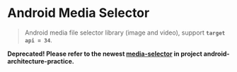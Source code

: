 # Android Media Selector

> Android media file selector library (image and video), support **`target api = 34`**.

**Deprecated! Please refer to the newest [media-selector](https://github.com/Ztiany/android-architecture-practice/tree/dev-example/component/selector) in project android-architecture-practice.**
